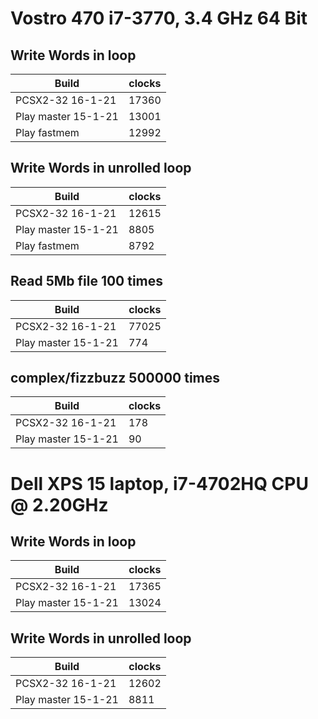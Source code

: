 
# Vostro 470 i7-3770, 3.4 GHz 64 Bit

## Write Words in loop

| Build | clocks |
| ----- | ------ |
| PCSX2-32 16-1-21 | 17360  |
| Play master 15-1-21 | 13001 |
| Play fastmem        | 12992 |

## Write Words in unrolled loop

| Build | clocks |
| ----- | ------ |
| PCSX2-32 16-1-21 | 12615  |
| Play master 15-1-21  |  8805 |
| Play fastmem         |  8792 |

## Read 5Mb file 100 times

| Build | clocks |
| ----- | ------ |
| PCSX2-32 16-1-21 | 77025  |
| Play master 15-1-21 | 774 |

## complex/fizzbuzz 500000 times

| Build | clocks |
| ----- | ------ |
| PCSX2-32 16-1-21 | 178  |
| Play master 15-1-21 | 90 |

# Dell XPS 15 laptop, i7-4702HQ CPU @ 2.20GHz

## Write Words in loop

| Build | clocks |
| ----- | ------ |
| PCSX2-32 16-1-21 | 17365  |
| Play master 15-1-21 | 13024 |


## Write Words in unrolled loop

| Build | clocks  |
| ----- | ------  |
| PCSX2-32 16-1-21 |   12602 |
| Play master 15-1-21 | 8811 |

